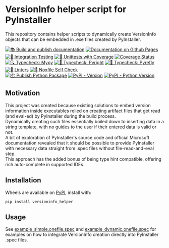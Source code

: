 # VersionInfo helper script for PyInstaller

This repository contains helper scripts to dynamically create VersionInfo objects that can be embedded in .exe files created by PyInstaller.

[![📚 Build and publish documentation](https://github.com/ReggX/versioninfo_helper/actions/workflows/docs.yml/badge.svg)](https://github.com/ReggX/versioninfo_helper/actions/workflows/docs.yml) 
[![Documentation on Github Pages](https://img.shields.io/website?url=https%3A%2F%2Freggx.github.io%2Fversioninfo_helper%2F&label=Documentation%20on%20Github%20Pages)](https://reggx.github.io/versioninfo_helper/)
 \
[![🔄 Integration Testing](https://github.com/ReggX/versioninfo_helper/actions/workflows/nox_integration_tests.yml/badge.svg)](https://github.com/ReggX/versioninfo_helper/actions/workflows/nox_integration_tests.yml)
[![🧪 Unittests with Coverage](https://github.com/ReggX/versioninfo_helper/actions/workflows/tests_coverage.yml/badge.svg)](https://github.com/ReggX/versioninfo_helper/actions/workflows/tests_coverage.yml)
[![Coverage Status](https://coveralls.io/repos/github/ReggX/versioninfo_helper/badge.svg?branch=main)](https://coveralls.io/github/ReggX/versioninfo_helper?branch=main)
 \
[![🔍 Typecheck: Mypy](https://github.com/ReggX/versioninfo_helper/actions/workflows/nox_typecheck_mypy.yml/badge.svg)](https://github.com/ReggX/versioninfo_helper/actions/workflows/nox_typecheck_mypy.yml)
[![🧠 Typecheck: Pyright](https://github.com/ReggX/versioninfo_helper/actions/workflows/nox_typecheck_pyright.yml/badge.svg)](https://github.com/ReggX/versioninfo_helper/actions/workflows/nox_typecheck_pyright.yml)
[![🦋 Typecheck: Pyrefly](https://github.com/ReggX/versioninfo_helper/actions/workflows/nox_typecheck_pyrefly.yml/badge.svg)](https://github.com/ReggX/versioninfo_helper/actions/workflows/nox_typecheck_pyrefly.yml)
 \
[![🧹 Linters](https://github.com/ReggX/versioninfo_helper/actions/workflows/nox_lint.yml/badge.svg)](https://github.com/ReggX/versioninfo_helper/actions/workflows/nox_lint.yml)
[![🚦 Noxfile Self Check](https://github.com/ReggX/versioninfo_helper/actions/workflows/nox_self_check.yml/badge.svg)](https://github.com/ReggX/versioninfo_helper/actions/workflows/nox_self_check.yml)
 \
[![📦 Publish Python Package](https://github.com/ReggX/versioninfo_helper/actions/workflows/publish.yml/badge.svg)](https://github.com/ReggX/versioninfo_helper/actions/workflows/publish.yml)
[![PyPI - Version](https://img.shields.io/pypi/v/versioninfo_helper)](https://pypi.org/project/versioninfo-helper/)
[![PyPI - Python Version](https://img.shields.io/pypi/pyversions/versioninfo_helper)](https://pypi.org/project/versioninfo-helper/)

## Motivation

This project was created because existing solutions to embed version information inside executables relied on creating artifact files that get read (and eval-ed) by PyInstaller during the build process. \
Dynamically creating such files essentially boiled down to inserting data in a string template, with no guides to the user if their entered data is valid or not. \
A bit of exploration of PyInstaller's source code and official Microsoft documentation revealed that it should be possible to provide PyInstaller with necessary data straight from .spec files without file-read-and-eval step. \
This approach has the added bonus of being type hint compatible, offering rich auto-complete in supported IDEs.

## Installation

Wheels are available on [PyPI](https://pypi.org/project/versioninfo-helper/), install with:

`pip install versioninfo_helper`

## Usage

See [example_simple.onefile.spec](example_simple.onefile.spec) and [example_dynamic.onefile.spec](example_dynamic.onefile.spec) for examples on how to integrate VersionInfo creation directly into PyInstaller .spec files.
